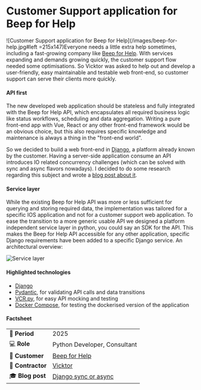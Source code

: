 # Customer Support application for Beep for Help

![Customer Support application for Beep for Help](/images/beep-for-help.jpg#left =215x147)Everyone needs a little extra help sometimes, including a fast-growing company like [Beep for Help](https://www.beepforhelp.nl). With services expanding and demands growing quickly, the customer support flow needed some optimisations. So Vicktor was asked to help out and develop a user-friendly, easy maintainable and testable web front-end, so customer support can serve their clients more quickly.

#### API first

The new developed web application should be stateless and fully integrated with the Beep for Help API, which encapsulates all required business logic like status workflows, scheduling and data aggregation. Writing a pure front-end app with Vue, React or any other front-end framework would be an obvious choice, but this also requires specific knowledge and maintenance is always a thing in the "front-end world". 

So we decided to build a web front-end in [Django](https://www.djangoproject.com/), a platform already known by the customer. Having a server-side application consume an API introduces IO related concurrency challenges (which can be solved with sync and async flavors nowadays). I decided to do some research regarding this subject and wrote a [blog post about it](/en/blog/django-sync-or-async).

#### Service layer

While the existing Beep for Help API was more or less sufficient for querying and storing required data, the implementation was tailored for a specific IOS application and not for a customer support web application. To ease the transition to a more generic usable API we designed a platform independent service layer in python, you could say an SDK for the API. This makes the Beep for Help API accessible for any other application, specific Django requirements have been added to a specific Django service. An architectural overview:

![Service layer](/images/service-layer.png)

#### Highlighted technologies
- [Django](https://www.djangoproject.com/)
- [Pydantic](https://docs.pydantic.dev/), for validating API calls and data transitions
- [VCR.py](https://github.com/kevin1024/vcrpy), for easy API mocking and testing
- [Docker Compose](https://docs.docker.com/compose/), for testing the dockerised version of the application

#### Factsheet
|                              |                                                       |
| ---------------------------- | ----------------------------------------------------- |
| :calendar: **Period**        | 2025                                                  |
| :computer: **Role**          | Python Developer, Consultant                          |
| :man: **Customer**           | [Beep for Help](https://www.beepforhelp.nl/)          |
| :office: **Contractor**      | [Vicktor](https://www.vicktor.nl)                     |
| :mortar_board: **Blog post** | [Django sync or async](/en/blog/django-sync-or-async) |

